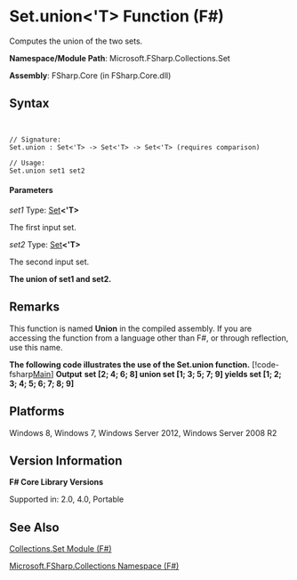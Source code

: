# Set.union<'T> Function (F#)

Computes the union of the two sets.

**Namespace/Module Path**: Microsoft.FSharp.Collections.Set

**Assembly**: FSharp.Core (in FSharp.Core.dll)


## Syntax


```


// Signature:
Set.union : Set<'T> -> Set<'T> -> Set<'T> (requires comparison)

// Usage:
Set.union set1 set2

```



#### Parameters
*set1*
Type: [Set](http://msdn.microsoft.com/en-us/library/50cebdce-0cd7-4c5c-8ebc-f3a9e90b38d8)**&lt;'T&gt;**


The first input set.


*set2*
Type: [Set](http://msdn.microsoft.com/en-us/library/50cebdce-0cd7-4c5c-8ebc-f3a9e90b38d8)**&lt;'T&gt;**


The second input set.



**The union of set1 and set2.**
## Remarks
This function is named **Union** in the compiled assembly. If you are accessing the function from a language other than F#, or through reflection, use this name.

**The following code illustrates the use of the Set.union function.**
[!code-fsharp[Main](snippets/fssets/snippet14.fs)]
**Output**
**set [2; 4; 6; 8] union set [1; 3; 5; 7; 9] yields set [1; 2; 3; 4; 5; 6; 7; 8; 9]**
## Platforms
Windows 8, Windows 7, Windows Server 2012, Windows Server 2008 R2


## Version Information
**F# Core Library Versions**

Supported in: 2.0, 4.0, Portable




## See Also
[Collections.Set Module &#40;F&#35;&#41;](Collections.Set+Module+%28FSharp%29.md)

[Microsoft.FSharp.Collections Namespace &#40;F&#35;&#41;](Microsoft.FSharp.Collections+Namespace+%28FSharp%29.md)


